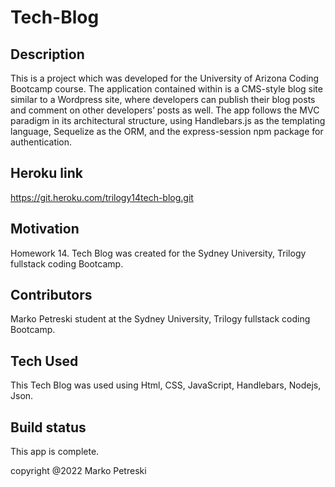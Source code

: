 # Tech-Blog

## Description 

This is a project which was developed for the University of Arizona Coding Bootcamp course. The application contained within is a CMS-style blog site similar to a Wordpress site, where developers can publish their blog posts and comment on other developers’ posts as well. The app follows the MVC paradigm in its architectural structure, using Handlebars.js as the templating language, Sequelize as the ORM, and the express-session npm package for authentication.

## Heroku link
https://git.heroku.com/trilogy14tech-blog.git

## Motivation
Homework 14. Tech Blog was created for the Sydney University, Trilogy fullstack coding Bootcamp.

## Contributors
Marko Petreski student at the Sydney University, Trilogy fullstack coding Bootcamp.


 
 ## Tech Used
 This Tech Blog was used using Html, CSS, JavaScript, Handlebars, Nodejs, Json.

 ## Build status
 This app is complete.



 copyright @2022 Marko Petreski




